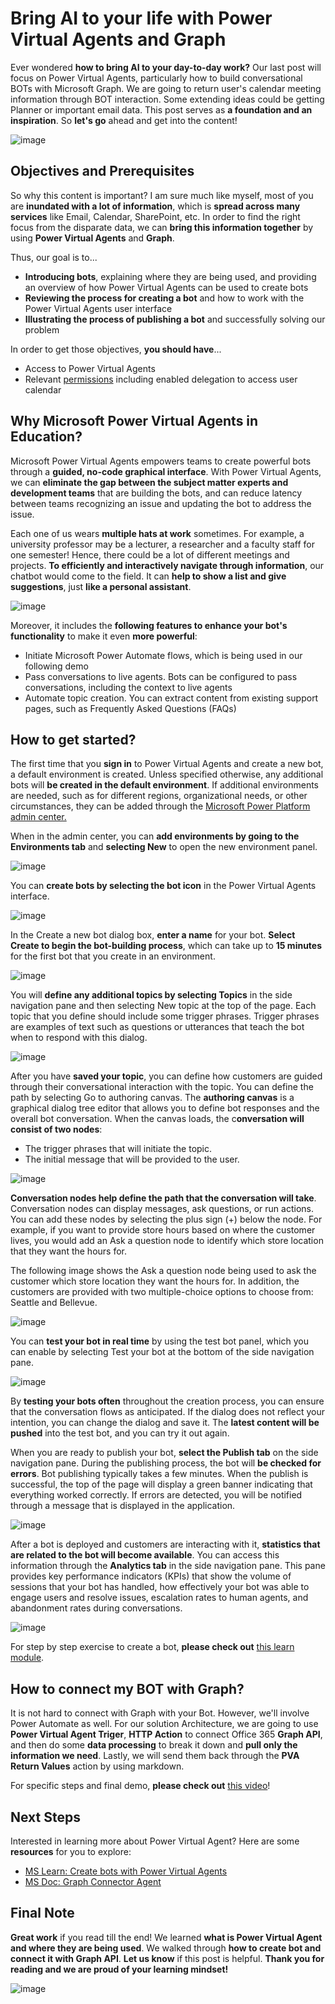 # Bring AI to your life with Power Virtual Agents and Graph
Ever wondered **how to bring AI to your day-to-day work?** Our last post will focus on Power Virtual Agents, particularly how to build conversational BOTs with Microsoft Graph. We are going to return user's calendar meeting information through BOT interaction. Some extending ideas could be getting Planner or important email data. This post serves as **a foundation and an inspiration**. So **let's go** ahead and get into the content!

![image](https://user-images.githubusercontent.com/49314681/168832267-420be9e9-606c-494f-98d2-979b5277ca99.png)

## Objectives and Prerequisites
So why this content is important? I am sure much like myself, most of you are **inundated with a lot of information**, which is **spread across many services** like Email, Calendar, SharePoint, etc. In order to find the right focus from the disparate data, we can **bring this information together** by using **Power Virtual Agents** and **Graph**. 

Thus, our goal is to...
* **Introducing bots**, explaining where they are being used, and providing an overview of how Power Virtual Agents can be used to create bots
* **Reviewing the process for creating a bot** and how to work with the Power Virtual Agents user interface
* **Illustrating the process of publishing a bot** and successfully solving our problem

In order to get those objectives, **you should have**...
* Access to Power Virtual Agents
* Relevant [permissions](https://docs.microsoft.com/en-us/graph/api/calendar-list-events?view=graph-rest-1.0&tabs=http) including enabled delegation to access user calendar 

## Why Microsoft Power Virtual Agents in Education?
Microsoft Power Virtual Agents empowers teams to create powerful bots through a **guided, no-code graphical interface**. With Power Virtual Agents, we can **eliminate the gap between the subject matter experts and development teams** that are building the bots, and can reduce latency between teams recognizing an issue and updating the bot to address the issue. 

Each one of us wears **multiple hats at work** sometimes. For example, a university professor may be a lecturer, a researcher and a faculty staff for one semester! Hence, there could be a lot of different meetings and projects. **To efficiently and interactively navigate through information**, our chatbot would come to the field. It can **help to show a list and give suggestions**, just **like a personal assistant**. 

![image](https://user-images.githubusercontent.com/49314681/168832649-966bc2c8-4a90-454c-b773-640cb3852439.png)

Moreover, it includes the **following features to enhance your bot's functionality** to make it even **more powerful**:
* Initiate Microsoft Power Automate flows, which is being used in our following demo
* Pass conversations to live agents. Bots can be configured to pass conversations, including the context to live agents
* Automate topic creation. You can extract content from existing support pages, such as Frequently Asked Questions (FAQs)

## How to get started?
The first time that you **sign in** to Power Virtual Agents and create a new bot, a default environment is created. Unless specified otherwise, any additional bots will **be created in the default environment**. If additional environments are needed, such as for different regions, organizational needs, or other circumstances, they can be added through the [Microsoft Power Platform admin center.](https://docs.microsoft.com/en-us/power-platform/admin/create-environment/)

When in the admin center, you can **add environments by going to the Environments tab** and **selecting New** to open the new environment panel.

![image](https://user-images.githubusercontent.com/49314681/168820736-a8f205b3-b6fd-4a24-95d9-72f0750a36ee.png)

You can **create bots by selecting the bot icon** in the Power Virtual Agents interface. 

![image](https://user-images.githubusercontent.com/49314681/168820950-8396720a-d346-429c-98b4-c3c0c968f36c.png)

In the Create a new bot dialog box, **enter a name** for your bot. **Select Create to begin the bot-building process**, which can take up to **15 minutes** for the first bot that you create in an environment. 

![image](https://user-images.githubusercontent.com/49314681/168821078-fa692361-d82e-42c6-9ddb-d58b168fa038.png)

You will **define any additional topics by selecting Topics** in the side navigation pane and then selecting New topic at the top of the page. Each topic that you define should include some trigger phrases. Trigger phrases are examples of text such as questions or utterances that teach the bot when to respond with this dialog. 

![image](https://user-images.githubusercontent.com/49314681/168821351-1c63ce98-f93c-4e8c-bf2d-a5181617f128.png)

After you have **saved your topic**, you can define how customers are guided through their conversational interaction with the topic. You can define the path by selecting Go to authoring canvas. The **authoring canvas** is a graphical dialog tree editor that allows you to define bot responses and the overall bot conversation. When the canvas loads, the c**onversation will consist of two nodes**:
* The trigger phrases that will initiate the topic.
* The initial message that will be provided to the user.

![image](https://user-images.githubusercontent.com/49314681/168821699-1efbf2a1-955f-4c0f-8b83-bd025e862a70.png)

**Conversation nodes help define the path that the conversation will take**. Conversation nodes can display messages, ask questions, or run actions. You can add these nodes by selecting the plus sign (+) below the node. For example, if you want to provide store hours based on where the customer lives, you would add an Ask a question node to identify which store location that they want the hours for.

The following image shows the Ask a question node being used to ask the customer which store location they want the hours for. In addition, the customers are provided with two multiple-choice options to choose from: Seattle and Bellevue.

![image](https://user-images.githubusercontent.com/49314681/168821918-bdd43992-d367-4dbe-9d75-1aec35e5a461.png)

You can **test your bot in real time** by using the test bot panel, which you can enable by selecting Test your bot at the bottom of the side navigation pane.

![image](https://user-images.githubusercontent.com/49314681/168822385-f958cf82-2e1e-4931-bf0d-c9a067f96c68.png)

By **testing your bots often** throughout the creation process, you can ensure that the conversation flows as anticipated. If the dialog does not reflect your intention, you can change the dialog and save it. The **latest content will be pushed** into the test bot, and you can try it out again.

When you are ready to publish your bot, **select the Publish tab** on the side navigation pane. During the publishing process, the bot will **be checked for errors**. Bot publishing typically takes a few minutes. When the publish is successful, the top of the page will display a green banner indicating that everything worked correctly. If errors are detected, you will be notified through a message that is displayed in the application.

![image](https://user-images.githubusercontent.com/49314681/168822651-b16a0fb7-467f-48d9-9a4a-604dccdfde46.png)

After a bot is deployed and customers are interacting with it, **statistics that are related to the bot will become available**. You can access this information through the **Analytics tab** in the side navigation pane. This pane provides key performance indicators (KPIs) that show the volume of sessions that your bot has handled, how effectively your bot was able to engage users and resolve issues, escalation rates to human agents, and abandonment rates during conversations.

![image](https://user-images.githubusercontent.com/49314681/168822772-628603d6-ba34-4cde-830e-99cfffa1641c.png)

For step by step exercise to create a bot, **please check out** [this learn module](https://docs.microsoft.com/en-us/learn/modules/power-virtual-agents-bots/6b-exercise). 

## How to connect my BOT with Graph?
It is not hard to connect with Graph with your Bot. However, we'll involve Power Automate as well. For our solution Architecture, we are going to use **Power Virtual Agent Triger**, **HTTP Action** to connect Office 365 **Graph API**, and then do some **data processing** to break it down and **pull only the information we need**. Lastly, we will send them back through the **PVA Return Values** action by using markdown. 

For specific steps and final demo, **please check out** [this video](https://www.youtube.com/watch?v=M_uiW2bjLxA)! 

## Next Steps
Interested in learning more about Power Virtual Agent? Here are some **resources** for you to explore:
* [MS Learn: Create bots with Power Virtual Agents](https://docs.microsoft.com/en-us/learn/paths/work-power-virtual-agents/)
* [MS Doc: Graph Connector Agent](https://docs.microsoft.com/en-us/microsoftsearch/graph-connector-agent)

## Final Note
**Great work** if you read till the end! We learned **what is Power Virtual Agent and where they are being used**. We walked through **how to create bot and connect it with Graph API**. **Let us know** if this post is helpful. **Thank you for reading and we are proud of your learning mindset!**

![image](https://user-images.githubusercontent.com/49314681/168832899-070917e6-c6cb-43c0-a7b3-f815ae140bec.png)


